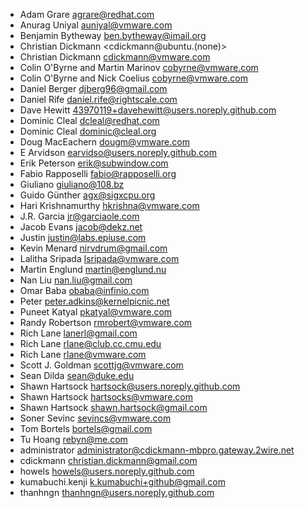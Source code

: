 * Adam Grare <agrare@redhat.com>
* Anurag Uniyal <auniyal@vmware.com>
* Benjamin Bytheway <ben.bytheway@imail.org>
* Christian Dickmann <cdickmann@ubuntu.(none)>
* Christian Dickmann <cdickmann@vmware.com>
* Colin O'Byrne and Martin Marinov <cobyrne@vmware.com>
* Colin O'Byrne and Nick Coelius <cobyrne@vmware.com>
* Daniel Berger <djberg96@gmail.com>
* Daniel Rife <daniel.rife@rightscale.com>
* Dave Hewitt <43970119+davehewitt@users.noreply.github.com>
* Dominic Cleal <dcleal@redhat.com>
* Dominic Cleal <dominic@cleal.org>
* Doug MacEachern <dougm@vmware.com>
* E Arvidson <earvidso@users.noreply.github.com>
* Erik Peterson <erik@subwindow.com>
* Fabio Rapposelli <fabio@rapposelli.org>
* Giuliano <giuliano@108.bz>
* Guido Günther <agx@sigxcpu.org>
* Hari Krishnamurthy <hkrishna@vmware.com>
* J.R. Garcia <jr@garciaole.com>
* Jacob Evans <jacob@dekz.net>
* Justin <justin@labs.epiuse.com>
* Kevin Menard <nirvdrum@gmail.com>
* Lalitha Sripada <lsripada@vmware.com>
* Martin Englund <martin@englund.nu>
* Nan Liu <nan.liu@gmail.com>
* Omar Baba <obaba@infinio.com>
* Peter <peter.adkins@kernelpicnic.net>
* Puneet Katyal <pkatyal@vmware.com>
* Randy Robertson <rmrobert@vmware.com>
* Rich Lane <lanerl@gmail.com>
* Rich Lane <rlane@club.cc.cmu.edu>
* Rich Lane <rlane@vmware.com>
* Scott J. Goldman <scottjg@vmware.com>
* Sean Dilda <sean@duke.edu>
* Shawn Hartsock <hartsock@users.noreply.github.com>
* Shawn Hartsock <hartsocks@vmware.com>
* Shawn Hartsock <shawn.hartsock@gmail.com>
* Soner Sevinc <sevincs@vmware.com>
* Tom Bortels <bortels@gmail.com>
* Tu Hoang <rebyn@me.com>
* administrator <administrator@cdickmann-mbpro.gateway.2wire.net>
* cdickmann <christian.dickmann@gmail.com>
* howels <howels@users.noreply.github.com>
* kumabuchi.kenji <k.kumabuchi+github@gmail.com>
* thanhngn <thanhngn@users.noreply.github.com>
